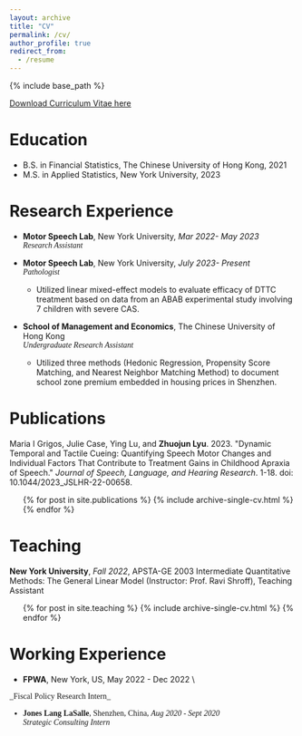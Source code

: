 ```yaml
---
layout: archive
title: "CV"
permalink: /cv/
author_profile: true
redirect_from:
  - /resume
---
```


{% include base_path %}

[Download Curriculum Vitae here](/files/CV)


Education
======
* B.S. in Financial Statistics, The Chinese University of Hong Kong, 2021
* M.S. in Applied Statistics, New York University, 2023

Research Experience
======
* **Motor Speech Lab**, New York University, _Mar 2022- May 2023_ \
 <span style='font-family:"Times New Roman"'> _Research Assistant_
* **Motor Speech Lab**, New York University, _July 2023- Present_ \
 <span style='font-family:"Times New Roman"'> _Pathologist_
  * Utilized linear mixed-effect models to evaluate efficacy of DTTC treatment based on data from an ABAB experimental study involving 7 children with severe CAS.
  

* **School of Management and Economics**, The Chinese University of Hong Kong \
<span style='font-family:"Times New Roman"'> _Undergraduate Research Assistant_
  * Utilized three methods (Hedonic Regression, Propensity Score Matching, and Nearest Neighbor Matching Method) to document school zone premium embedded in housing prices in Shenzhen.
  

Publications
======
Maria I Grigos, Julie Case, Ying Lu, and **Zhuojun Lyu**. 2023. "Dynamic Temporal and Tactile Cueing: Quantifying Speech Motor Changes and Individual Factors That Contribute to Treatment Gains in Childhood Apraxia of Speech." _Journal of Speech, Language, and Hearing Research_. 1-18. doi: 10.1044/2023_JSLHR-22-00658.

  <ul>{% for post in site.publications %}
    {% include archive-single-cv.html %}
  {% endfor %}</ul>
  

Teaching
======

**New York University**, _Fall 2022_, APSTA-GE 2003 Intermediate Quantitative Methods: The General Linear Model (Instructor: Prof. Ravi Shroff), Teaching Assistant

  <ul>{% for post in site.teaching %}
    {% include archive-single-cv.html %}
  {% endfor %}</ul>
  
Working Experience
======
* **FPWA**, New York, US, May 2022 - Dec 2022 \
<span style='font-family:"Times New Roman"'> 
_Fiscal Policy Research Intern_

* **Jones Lang LaSalle**, Shenzhen, China, _Aug 2020 - Sept 2020_ \
<span style='font-family:"Times New Roman"'> _Strategic Consulting Intern_